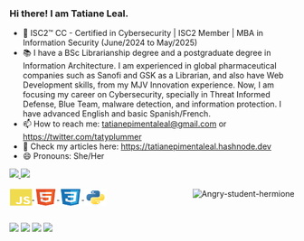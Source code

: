 ### Hi there! I am Tatiane Leal.

- 🔭 ISC2™ CC - Certified in Cybersecurity | ISC2 Member | MBA in Information Security (June/2024 to May/2025)
- :books: I have a BSc Librarianship degree and a postgraduate degree in Information Architecture. I am experienced in global pharmaceutical companies such as Sanofi and GSK as a Librarian, and also have Web Development skills, from my MJV Innovation experience. Now, I am focusing my career on Cybersecurity, specially in Threat Informed Defense, Blue Team, malware detection, and information protection. I have advanced English and basic Spanish/French.
- 📫 How to reach me: tatianepimentaleal@gmail.com or https://twitter.com/tatyplummer
- :newspaper: Check my articles here: https://tatianepimentaleal.hashnode.dev
- 😄 Pronouns: She/Her

<div>
  <a href="https://github.com/TatianePimentaLeal">
  <img height="180em" src="https://github-readme-stats.vercel.app/api?username=TatianePimentaLeal&show_icons=true&theme=dracula&include_all_commits=true&count_private=true"/>
  <img height="180em" src="https://github-readme-stats.vercel.app/api/top-langs/?username=TatianePimentaLeal&layout=compact&langs_count=7&theme=dracula"/>
</div>
  
  <div style="display: inline_block"><br>
  <img align="center" alt="Tati-Js" height="30" width="40" src="https://raw.githubusercontent.com/devicons/devicon/master/icons/javascript/javascript-plain.svg">
  <img align="center" alt="Tati-HTML" height="30" width="40" src="https://raw.githubusercontent.com/devicons/devicon/master/icons/html5/html5-original.svg">
  <img align="center" alt="Tati-CSS" height="30" width="40" src="https://raw.githubusercontent.com/devicons/devicon/master/icons/css3/css3-original.svg">
  <img align="center" alt="Tati-Python" height="30" width="40" src="https://raw.githubusercontent.com/devicons/devicon/master/icons/python/python-original.svg">
  <img align="right" alt="Angry-student-hermione" src="https://media.giphy.com/media/3oEduFptBn3RrYG20E/giphy.gif">
</div>
  
  ##
  
<div> 
  <a href="https://www.instagram.com/tatyplummer/?hl=pt-br" target="_blank"><img src="https://img.shields.io/badge/-Instagram-%23E4405F?style=for-the-badge&logo=instagram&logoColor=white" target="_blank"></a>
 	<a href="https://www.instagram.com/tatyplummer/?hl=pt-br" target="_blank"><img src="https://img.shields.io/badge/Twitch-9146FF?style=for-the-badge&logo=twitch&logoColor=white" target="_blank"></a>
  <a href = "mailto:tatianepimentaleal@gmail.com"><img src="https://img.shields.io/badge/-Gmail-%23333?style=for-the-badge&logo=gmail&logoColor=white" target="_blank"></a>
  <a href="https://www.linkedin.com/in/tatianecampospimentaleal/" target="_blank"><img src="https://img.shields.io/badge/-LinkedIn-%230077B5?style=for-the-badge&logo=linkedin&logoColor=white" target="_blank"></a> 
</div>
